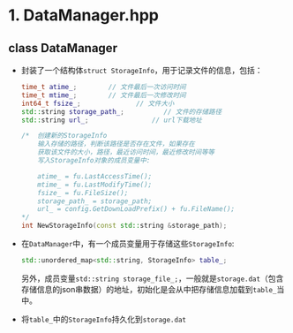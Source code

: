# 1. DataManager.hpp 
## class DataManager
- 封装了一个结构体`struct StorageInfo`，用于记录文件的信息，包括：
    ```cpp
    time_t atime_;        // 文件最后一次访问时间
    time_t mtime_;        // 文件最后一次修改时间
    int64_t fsize_;              // 文件大小
    std::string storage_path_;          // 文件的存储路径
    std::string url_;                // url下载地址

    /*  创建新的StorageInfo 
        输入存储的路径，判断该路径是否存在文件，如果存在
        获取该文件的大小，路径，最近访问时间，最近修改时间等等
        写入StorageInfo对象的成员变量中:

        atime_ = fu.LastAccessTime();
        mtime_ = fu.LastModifyTime();
        fsize_ = fu.FileSize();
        storage_path_ = storage_path;
        url_ = config.GetDownLoadPrefix() + fu.FileName();
    */
    int NewStorageInfo(const std::string &storage_path); 
    ```

- 在`DataManager`中，有一个成员变量用于存储这些`StorageInfo`:
    ```cpp
    std::unordered_map<std::string, StorageInfo> table_;
    ```
    另外，成员变量`std::string storage_file_;`，一般就是`storage.dat`（包含存储信息的json串数据）的地址，初始化是会从中把存储信息加载到`table_`当中。

- 将`table_`中的`StorageInfo`持久化到`storage.dat`
    